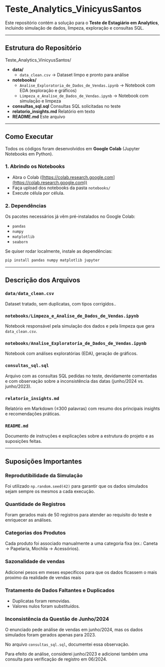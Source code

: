 # Teste_Analytics_VinicyusSantos

Este repositório contém a solução para o **Teste de Estagiário em Analytics**, incluindo simulação de dados, limpeza, exploração e consultas SQL.

---

## Estrutura do Repositório
Teste_Analytics_VinicyusSantos/
- **data/**
  - `data_clean.csv` → Dataset limpo e pronto para análise
- **notebooks/**
  - `Analise_Exploratoria_de_Dados_de_Vendas.ipynb` → Notebook com EDA (exploração e gráficos)
  - `Limpeza_e_Analise_de_Dados_de_Vendas.ipynb` → Notebook com simulação e limpeza
- **consultas_sql.sql** Consultas SQL solicitadas no teste
- **relatorio_insights.md** Relatório em texto
- **README.md** Este arquivo
---

## Como Executar

Todos os códigos foram desenvolvidos em **Google Colab** (Jupyter Notebooks em Python).

### 1. Abrindo os Notebooks
- Abra o Colab ([https://colab.research.google.com](https://colab.research.google.com))
- Faça upload dos notebooks da pasta `notebooks/`
- Execute célula por célula.

### 2. Dependências

Os pacotes necessários já vêm pré-instalados no Google Colab:
- `pandas`
- `numpy`
- `matplotlib`
- `seaborn`

Se quiser rodar localmente, instale as dependências:
```bash
pip install pandas numpy matplotlib jupyter
```
---

## Descrição dos Arquivos

### `data/data_clean.csv`
Dataset tratado, sem duplicatas, com tipos corrigidos..

### `notebooks/Limpeza_e_Analise_de_Dados_de_Vendas.ipynb`
Notebook responsável pela simulação dos dados e pela limpeza que gera `data_clean.csv`.

### `notebooks/Analise_Exploratoria_de_Dados_de_Vendas.ipynb`
Notebook com análises exploratórias (EDA), geração de gráficos.

### `consultas_sql.sql`
Arquivo com as consultas SQL pedidas no teste, devidamente comentadas e com observação sobre a inconsistência das datas (junho/2024 vs. junho/2023).

### `relatorio_insights.md`
Relatório em Markdown (≤300 palavras) com resumo dos principais insights e recomendações práticas.

### `README.md`
Documento de instruções e explicações sobre a estrutura do projeto e as suposições feitas.

---

## Suposições Importantes

### Reprodutibilidade da Simulação
Foi utilizado `np.random.seed(42)` para garantir que os dados simulados sejam sempre os mesmos a cada execução.

### Quantidade de Registros
Foram gerados mais de 50 registros para atender ao requisito do teste e enriquecer as análises.

### Categorias dos Produtos
Cada produto foi associado manualmente a uma categoria fixa (ex.: Caneta → Papelaria, Mochila → Acessórios).

### Sazonalidade de vendas
Adicionei pesos em meses especificos para que os dados ficassem o mais proximo da realidade de vendas reais

### Tratamento de Dados Faltantes e Duplicados
- Duplicatas foram removidas.  
- Valores nulos foram substituídos.  

### Inconsistência da Questão de Junho/2024
O enunciado pede análise de vendas em junho/2024, mas os dados simulados foram gerados apenas para 2023.  

No arquivo `consultas_sql.sql`, documentei essa observação.  

Para efeito de análise, considerei junho/2023 e adicionei também uma consulta para verificação de registro em 06/2024.


